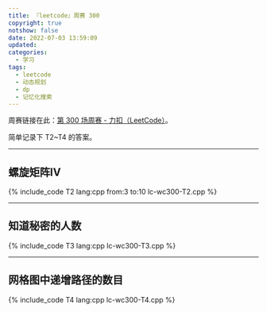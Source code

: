 ```yaml
---
title: 『leetcode』周赛 300
copyright: true
notshow: false
date: 2022-07-03 13:59:09
updated:
categories:
  - 学习
tags:
  - leetcode
  - 动态规划
  - dp
  - 记忆化搜索
---
```


周赛链接在此：[第 300 场周赛 - 力扣（LeetCode）](https://leetcode.cn/contest/weekly-contest-300/)。

简单记录下 T2~T4 的答案。

<!-- more -->

---

## 螺旋矩阵IV

{% include_code T2 lang:cpp from:3 to:10 lc-wc300-T2.cpp %}

---

## 知道秘密的人数

{% include_code T3 lang:cpp lc-wc300-T3.cpp %}

---

## 网格图中递增路径的数目

{% include_code T4 lang:cpp lc-wc300-T4.cpp %}
